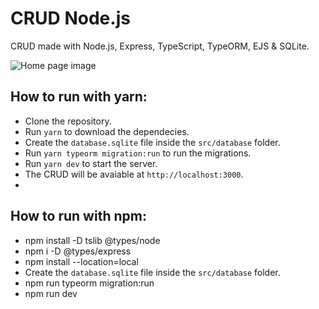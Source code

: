 # CRUD Node.js
CRUD made with Node.js, Express, TypeScript, TypeORM, EJS &amp; SQLite.

![Home page image](https://github.com/sinvalbsneto/crud_nodejs/blob/main/public/img/home.png)

## How to run with yarn:
- Clone the repository.
- Run `yarn` to download the dependecies.
- Create the `database.sqlite` file inside the `src/database` folder.
- Run `yarn typeorm migration:run` to run the migrations.
- Run `yarn dev` to start the server.
- The CRUD will be avaiable at `http://localhost:3000`.
- 
## How to run with npm:
- npm install -D tslib @types/node
- npm i -D @types/express
- npm install --location=local
- Create the `database.sqlite` file inside the `src/database` folder.
- npm run typeorm migration:run
- npm run dev
